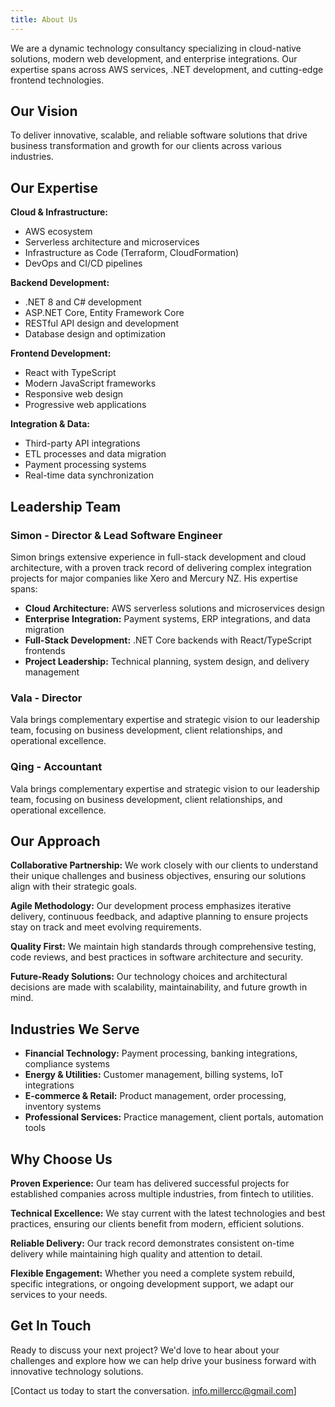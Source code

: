 ```yaml
---
title: About Us
---
```


We are a dynamic technology consultancy specializing in cloud-native solutions, modern web development, and enterprise integrations. Our expertise spans across AWS services, .NET development, and cutting-edge frontend technologies.

## Our Vision

To deliver innovative, scalable, and reliable software solutions that drive business transformation and growth for our clients across various industries.

## Our Expertise

**Cloud & Infrastructure:**
- AWS ecosystem
- Serverless architecture and microservices
- Infrastructure as Code (Terraform, CloudFormation)
- DevOps and CI/CD pipelines

**Backend Development:**
- .NET 8 and C# development
- ASP.NET Core, Entity Framework Core
- RESTful API design and development
- Database design and optimization

**Frontend Development:**
- React with TypeScript
- Modern JavaScript frameworks
- Responsive web design
- Progressive web applications

**Integration & Data:**
- Third-party API integrations
- ETL processes and data migration
- Payment processing systems
- Real-time data synchronization

## Leadership Team

### Simon - Director & Lead Software Engineer

Simon brings extensive experience in full-stack development and cloud architecture, with a proven track record of delivering complex integration projects for major companies like Xero and Mercury NZ. His expertise spans:

- **Cloud Architecture:** AWS serverless solutions and microservices design
- **Enterprise Integration:** Payment systems, ERP integrations, and data migration
- **Full-Stack Development:** .NET Core backends with React/TypeScript frontends
- **Project Leadership:** Technical planning, system design, and delivery management

### Vala - Director

Vala brings complementary expertise and strategic vision to our leadership team, focusing on business development, client relationships, and operational excellence.

### Qing - Accountant

Vala brings complementary expertise and strategic vision to our leadership team, focusing on business development, client relationships, and operational excellence.

## Our Approach

**Collaborative Partnership:** We work closely with our clients to understand their unique challenges and business objectives, ensuring our solutions align with their strategic goals.

**Agile Methodology:** Our development process emphasizes iterative delivery, continuous feedback, and adaptive planning to ensure projects stay on track and meet evolving requirements.

**Quality First:** We maintain high standards through comprehensive testing, code reviews, and best practices in software architecture and security.

**Future-Ready Solutions:** Our technology choices and architectural decisions are made with scalability, maintainability, and future growth in mind.

## Industries We Serve

- **Financial Technology:** Payment processing, banking integrations, compliance systems
- **Energy & Utilities:** Customer management, billing systems, IoT integrations
- **E-commerce & Retail:** Product management, order processing, inventory systems
- **Professional Services:** Practice management, client portals, automation tools

## Why Choose Us

**Proven Experience:** Our team has delivered successful projects for established companies across multiple industries, from fintech to utilities.

**Technical Excellence:** We stay current with the latest technologies and best practices, ensuring our clients benefit from modern, efficient solutions.

**Reliable Delivery:** Our track record demonstrates consistent on-time delivery while maintaining high quality and attention to detail.

**Flexible Engagement:** Whether you need a complete system rebuild, specific integrations, or ongoing development support, we adapt our services to your needs.

## Get In Touch

Ready to discuss your next project? We'd love to hear about your challenges and explore how we can help drive your business forward with innovative technology solutions.

[Contact us today to start the conversation. info.millercc@gmail.com]